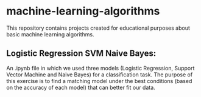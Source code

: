 # machine-learning-algorithms
This repository contains projects created for educational purposes about basic machine learning algorithms.


## Logistic Regression SVM Naive Bayes:
An .ipynb file in which we used three models (Logistic Regression, Support Vector Machine and Naive Bayes) for a classification task. The purpose of this exercise is to find a matching model under the best conditions (based on the accuracy of each model) that can better fit our data.
